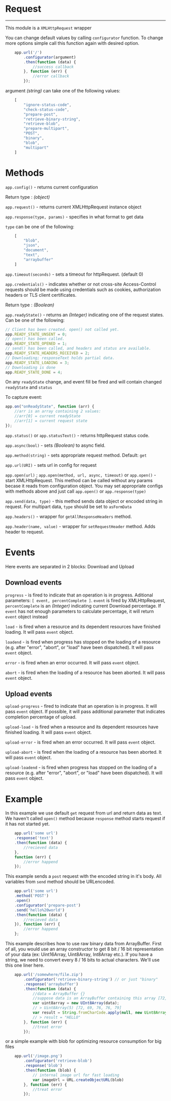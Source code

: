 # Request
---

This module is a `XMLHttpRequest` wrapper

You can change default values by calling `configurator` function. To change more options simple call this function again with desired option.

```js
	app.url('/')
		.configurator(argument)
		.then(function (data) {
			//success callback
		}, function (err) {
			//error callback
		});
```

argument _(string)_ can take one of the following values:

```js
	[
		"ignore-status-code",
		"check-status-code",
		"prepare-post",
		"retrieve-binary-string",
		"retrieve-blob",
		"prepare-multipart",
		"POST",
		"binary",
		"blob",
		"multipart"
	]
```
# Methods


`app.config()` - returns current configuration

Return type : _(object)_

`app.request()` - returns current XMLHttpRequest instance object

`app.response(type, params)` - specifies in what format to get data

`type` can be one of the following:

```js
	[
		"blob",
		"json",
		"document",
		"text",
		"arraybuffer"
	]
```

`app.timeout(seconds)` - sets a timeout for httpRequest. (default 0)

`app.credentials()` - indicates whether or not cross-site Access-Control requests should be made using credentials such as cookies, authorization headers or TLS client certificates.

Return type : _(Boolean)_

`app.readyState()` - returns an _(Integer)_ indicating one of the request states. Can be one of the following:

```js
// Client has been created. open() not called yet.
app.READY_STATE_UNSENT = 0;
// open() has been called.
app.READY_STATE_OPENED = 1;
// send() has been called, and headers and status are available.
app.READY_STATE_HEADERS_RECEIVED = 2;
// Downloading; responseText holds partial data.
app.READY_STATE_LOADING = 3;
// Downloading is done
app.READY_STATE_DONE = 4;
```
On any `readyState` change, and event fill be fired and will contain changed `readyState` and `status`

To capture event:
```js
app.on("onReadyState", function (arr) {
	//arr is an array containing 2 values:
	//arr[0] = current readyState
	//arr[1] = current request state
});
```

`app.status()` or `app.statusText()` - returns httpRequest status code.

`app.async(bool)` - sets _(Boolean)_ to async field.

`app.method(string)` - sets appropriate request method. Default: `get`

`app.url(URI)` - sets url in config for request

`app.open(url)` ;
`app.open(method, url, async, timeout)` or `app.open()` - start XMLHttpRequest. This method can be called without any params becase it reads from configuration object. You may set appropriate configs with methods above and just call `app.open()` or `app.response(type)`

`app.send(data, type)` - this method sends data object or encoded string in request. For multipart data, `type` should be set to `asFormData`

`app.headers()` - wrapper for `getAllResponseHeaders` method.

`app.header(name, value)` - wrapper for `setRequestHeader` method. Adds header to request.

# Events

Here events are separated in 2 blocks: Download and Upload

## Download events
`progress` -  is fired to indicate that an operation is in progress. Aditional parameters: `[ event, percentComplete ]`. `event` is fired by XMLHttpRequest, `percentComplete` is an _(Integer)_ indicating current Download percentage. If `event` has not enough parameters to calculate percentage, it will return `event` object instead

`load` - is fired when a resource and its dependent resources have finished loading. It will pass `event` object.

`loadend` -  is fired when progress has stopped on the loading of a resource (e.g. after "error", "abort", or "load" have been dispatched). It will pass `event` object.

`error` - is fired when an error occurred. It will pass `event` object.

`abort` - is fired when the loading of a resource has been aborted. It will pass `event` object.

## Upload events
`upload-progress` - fired to indicate that an operation is in progress. It will pass `event` object. If possible, it will pass additional parameter that indicates completion percentage of upload.

`upload-load` - is fired when a resource and its dependent resources have finished loading. It will pass `event` object.

`upload-error` - is fired when an error occurred. It will pass `event` object.

`upload-abort` - is fired when the loading of a resource has been aborted. It will pass `event` object.

`upload-loadend` -  is fired when progress has stopped on the loading of a resource (e.g. after "error", "abort", or "load" have been dispatched). It will pass `event` object.

# Example
In this example we use default `get` request from url and return data as text. We haven't called `open()` method because `response` method starts request if it has not started yet.
```js
	app.url('some url')
	.response('text')
	.then(function (data) {
		//recieved data
	},
	function (err) {
		//error happend
	});
```

This example sends a `post` request with the encoded string in it's body. All variables from `send` method should be URLencoded.

```js
	app.url('some url')
	.method('POST')
	.open()
	.configurator('prepare-post')
	.send('hello%20world')
	.then(function (data) {
		//recieved data
	}), function (err) {
		//error happend
	};
```

This example describes how to use raw binary data from ArrayBuffer. First of all, you would use an array constructor to get 8 bit / 16 bit representation of your data (ex: Uint16Array, Uint8Array, Int8Array etc.). If you have a string, we need to convert every 8 / 16 bits to actual characters. We'll use this one liner here.
```js
	app.url('/somewhere/file.zip')
		.configurator('retrieve-binary-string') // or just "binary"
		.response('arraybuffer')
		.then(function (data) {
			//data = ArrayBuffer {}
			//suppose data is an ArrayBuffer containing this array [72, 69, 76, 76, 79] ("HELLO" string inside)
			var uint8array = new UInt8Array(data);
			// > Uint8Array(5) [72, 69, 76, 76, 79]
			var result = String.fromCharCode.apply(null, new Uint8Array(data));
			// > result = "HELLO"
		}, function (err) {
			//treat error
		});
```


or a simple example with blob for optimizing resource consumption for big files

```js
	app.url('/image.png')
		.configurator('retrieve-blob')
		.response('blob')
		.then(function (blob) {
			// internal image url for fast loading
			var imageUrl = URL.createObjectURL(blob)
		}, function (err) {
			//treat error
		});
```
